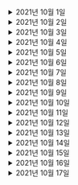 <details> <summary>2021년 10월 1일</summary>

## 회사 업무
- 오더 대기 상태로 변경 코드 분석
- [DDD] DDD START
  - Chapter 4 (90% -> 100%)
  - Chapter 6 (0% -> 100%)
  - Chapter 7 (0% -> 50%)

## 개인 공부
- [Spring] Cloud
  - Chapter3 (0% -> 10%) 

</details>

<details> <summary>2021년 10월 2일</summary>

## 회사 업무

## 개인 공부
- [Spring] Cloud
  - Chapter3 (10% -> 15%) 
- [공모전] Modak
  - Server: AI와의 통신을 위한 intro API 추가, m1전용 mysql 명령어 추가
  - AI: Django REST API에 실제 AI 동작 추가 

</details>

<details> <summary>2021년 10월 3일</summary>

## 회사 업무

## 개인 공부
- [공모전] Modak
  - 회의
    - 앞으로 해야될 일 정리
    - Flutter 업무 분배 
    - Server & AI 시연 및 진행 사항 보고 
  - Server
    - Firestore 연동 및 저장 테스트 
  - Flutter
    - 환경설정 세팅
    - DBRepository 코드리뷰
   

</details>

<details> <summary>2021년 10월 4일</summary>

## 회사 업무

## 개인 공부
- [공모전] Modak
  - Server
    - Firestore 연동 및 Camping 데이터 저장 api 추가
    - querydsl 세팅 
    - 지역별 검색을 위한 groups api 추가
    - 운영형태 검색을 위한 groups api 추가
    - 입자구분(환경) 검색을 위한 groups api 추가 
   

</details>

<details> <summary>2021년 10월 5일</summary>

## 회사 업무
- 오더 정보 변경 코드 분석
- [DDD] DDD START
  - Chapter 7 (50% -> 100%)

## 개인 공부
- [공모전] Modak
  - Server
    - camping 동적 검색 기능 및 페이징 기능 완성
    - groups api URI refactorying
   

</details>

<details> <summary>2021년 10월 6일</summary>

## 회사 업무
- 오더 정보 변경 코드 분석
- [DDD] DDD START
  - Chapter 8 (0% -> 80%)
- msa 스터디 참석
- [AWS] aws-class-youtube 
  - 세팅 완료 

## 개인 공부
- [공모전] Modak
  - Server
    - camping 동적 검색 기능 및 페이징 기능 완성
    - groups api URI refactorying
   

</details>



<details> <summary>2021년 10월 7일</summary>

## 회사 업무
- [DDD] DDD START
  - Chapter 8 (80% -> 100%)
- msa 스터디 참석
- 라스트마일 개발 Talk Talk 미팅 참석


## 개인 공부
   

</details>


<details> <summary>2021년 10월 8일</summary>

## 회사 업무
- [DDD] DDD START
  - Chapter 9 (0% -> 50%)
- [AWS] aws-class-youtube 
  - Chapter 1 (0% -> 100%)

## 개인 공부
- [공모전] Modak
  - Server
    - CampingImage DTO 추가 및 Camping과 연관관계 추가
   

</details>

<details> <summary>2021년 10월 9일</summary>

## 회사 업무

## 개인 공부
- [공모전] Modak
  - Server
    - Swagger 버그 수정
    - Camping 저장할때 Camping의 Image정보 같이 저장되도록 변경
    - Camping 조회 api request를 body에서 parameter로 변경
- [msa]
  - 초기 세팅 완료
   

</details>

<details> <summary>2021년 10월 10일</summary>

## 회사 업무

## 개인 공부
- [공모전] Modak
  - App(Flutter)
    - 검색 UI 기본틀 완성 및 Map 페이지와 연결
  - Server
    - Camping 조회 api에 description 필드 추가 
   
</details>


<details> <summary>2021년 10월 11일</summary>

## 회사 업무

## 개인 공부
- [공모전] Modak
  - App(Flutter)
    - 검색 UI 디자인 수정 및 API와 연동 완성 
  - Server
    - Camping 조회 api에 contentId로 검색할 수 있도록 파라미터 추가 
   
</details>

<details> <summary>2021년 10월 12일</summary>

## 회사 업무
- [DDD] DDD START
  - Chapter 9 (50% -> 100%)
- [AWS] aws-class-youtube 
  - Chapter 2 (0% -> 100%)
  - Chapter 3 (0% -> 100%)
- '오더 과적 및 배송 가이드 메시지 조회' 코드 분석


## 개인 공부
   
</details>


<details> <summary>2021년 10월 13일</summary>

## 회사 업무
- [DDD] DDD START
  - Chapter 10 (0% -> 40%)
- '관제화면 오더 리스트 엑셀 다운로드' 코드 분석
- redis 소개 참여


## 개인 공부
- [공모전] Modak
  - Server
    - request를 dto패키지 포함되게 변경
    - 유저의 정보로 좋아요한 camping들 리스트가 보여지는 User 조회 api 추가
    - 좋아요 기능을 위한 Good 애그리거트 생성 및 생성 api 추가
    - User객체 생성 및 생성 api 추가 
   
</details>


<details> <summary>2021년 10월 14일</summary>

## 회사 업무
- [DDD] DDD START
  - Chapter 10 (40% -> 70%)
- 메쉬톡데이
- [AWS] aws-class-youtube 
  - Chapter 4 (0% -> 100%)


## 개인 공부
- [공모전] Modak
  - Server
    - User 조회시 좋아요 없는 경우에 조회 안되는 버그 수정
    - Camping 조회시 environtment가 없는 경우에 조회 안되는 버그 수정 
   
</details>

<details> <summary>2021년 10월 15일</summary>

## 회사 업무
- [DDD] DDD START
  - Chapter 10 (70% -> 100%)
  - Chapter 11 (0% -> 50%)


## 개인 공부
   
</details>

<details> <summary>2021년 10월 16일</summary>

## 회사 업무


## 개인 공부
- [공모전] Modak
  - App(Flutter)
    - Map Page 마커 기능 추가, 들어올때 바로 현재 위치가 반영되게 기능 구현, 최종적으로 안쓰게되서, Camping Search Page가 메인에 보이도록 변경
    - Camping Search Page 일부 수정 작업
  - Server
    - Camping 조회 API에 name으로 검색하는 기능 추가
   
</details>

<details> <summary>2021년 10월 17일</summary>

## 회사 업무


## 개인 공부
- [공모전] Modak
  - App(Flutter)
    - Camping Search에서 검색한 내용을 CampingSearchResultPage에서 결과가 보여지도록 구성
  - Server
    - Camping 조회시 유저의 email값으로 각 캠핑들을 좋아요 눌렀는지에 대한 값, Thumbnail(대표이미지) 값, 좋아요 갯수 값 추가 
    - SWAGGER 설명 추가 
    - 이미 존재하는 '좋아요' 일 경우에는 저장 안되게 수정
    - '좋아요' 취소 기능 완성
    - '오늘의 캠핑 추천' 기능 추가 

   
</details>